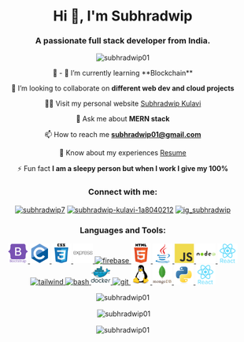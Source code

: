 <h1 align="center">Hi 👋, I'm Subhradwip</h1>
<h3 align="center">A passionate full stack developer from India.</h3>

<p align="center"> <img src="https://komarev.com/ghpvc/?username=subhradwip01&label=Profile%20views&color=0e75b6&style=flat" alt="subhradwip01" /> </p>
<div align="center">
🌱 - 🌱 I’m currently learning **Blockchain**

 👯 I’m looking to collaborate on **different web dev and cloud projects**

👨‍💻 Visit my personal website [Subhradwip Kulavi](https://csi-vit-ap.github.io/20BCE7045-Subhradwip_Kulavi/)

💬 Ask me about **MERN stack**

📫 How to reach me **subhradwip01@gmail.com**

📄 Know about my experiences [Resume](https://drive.google.com/file/d/19uPu4MeEbuQrNIPSgvbgO98cRS68OnXl/view)

⚡ Fun fact **I am a sleepy person but when I work I give my 100%**
</div>
<h3 align="center">Connect with me:</h3>
<p align="center">
<a href="https://twitter.com/subhradwip7" target="blank"><img align="center" src="https://raw.githubusercontent.com/rahuldkjain/github-profile-readme-generator/master/src/images/icons/Social/twitter.svg" alt="subhradwip7" height="30" width="40" /></a>
<a href="https://linkedin.com/in/subhradwip-kulavi-1a8040212" target="blank"><img align="center" src="https://raw.githubusercontent.com/rahuldkjain/github-profile-readme-generator/master/src/images/icons/Social/linked-in-alt.svg" alt="subhradwip-kulavi-1a8040212" height="30" width="40" /></a>
<a href="https://instagram.com/ig_subhradwip" target="blank"><img align="center" src="https://raw.githubusercontent.com/rahuldkjain/github-profile-readme-generator/master/src/images/icons/Social/instagram.svg" alt="ig_subhradwip" height="30" width="40" /></a>
</p>

<h3 align="center">Languages and Tools:</h3>
<p align="center"> <a href="https://getbootstrap.com" target="_blank"> <img src="https://raw.githubusercontent.com/devicons/devicon/master/icons/bootstrap/bootstrap-plain-wordmark.svg" alt="bootstrap" width="40" height="40"/> </a> <a href="https://www.cprogramming.com/" target="_blank"> <img src="https://raw.githubusercontent.com/devicons/devicon/master/icons/c/c-original.svg" alt="c" width="40" height="40"/> </a> <a href="https://www.w3schools.com/css/" target="_blank"> <img src="https://raw.githubusercontent.com/devicons/devicon/master/icons/css3/css3-original-wordmark.svg" alt="css3" width="40" height="40"/> </a> <a href="https://expressjs.com" target="_blank"> <img src="https://raw.githubusercontent.com/devicons/devicon/master/icons/express/express-original-wordmark.svg" alt="express" width="40" height="40"/> </a> <a href="https://firebase.google.com/" target="_blank"> <img src="https://www.vectorlogo.zone/logos/firebase/firebase-icon.svg" alt="firebase" width="40" height="40"/> </a> <a href="https://www.w3.org/html/" target="_blank"> <img src="https://raw.githubusercontent.com/devicons/devicon/master/icons/html5/html5-original-wordmark.svg" alt="html5" width="40" height="40"/> </a> <a href="https://www.java.com" target="_blank"> <img src="https://raw.githubusercontent.com/devicons/devicon/master/icons/java/java-original.svg" alt="java" width="40" height="40"/> </a> <a href="https://developer.mozilla.org/en-US/docs/Web/JavaScript" target="_blank"> <img src="https://raw.githubusercontent.com/devicons/devicon/master/icons/javascript/javascript-original.svg" alt="javascript" width="40" height="40"/> </a> <a href="https://nodejs.org" target="_blank"> <img src="https://raw.githubusercontent.com/devicons/devicon/master/icons/nodejs/nodejs-original-wordmark.svg" alt="nodejs" width="40" height="40"/> </a> <a href="https://reactjs.org/" target="_blank"> <img src="https://raw.githubusercontent.com/devicons/devicon/master/icons/react/react-original-wordmark.svg" alt="react" width="40" height="40"/> </a> <a href="https://tailwindcss.com/" target="_blank"> <img src="https://www.vectorlogo.zone/logos/tailwindcss/tailwindcss-icon.svg" alt="tailwind" width="40" height="40"/> </a> <a href="https://www.gnu.org/software/bash/" target="_blank" rel="noreferrer"> <img src="https://www.vectorlogo.zone/logos/gnu_bash/gnu_bash-icon.svg" alt="bash" width="40" height="40"/> </a> <a href="https://www.docker.com/" target="_blank" rel="noreferrer"> <img src="https://raw.githubusercontent.com/devicons/devicon/master/icons/docker/docker-original-wordmark.svg" alt="docker" width="40" height="40"/> </a> <a href="https://git-scm.com/" target="_blank" rel="noreferrer"> <img src="https://www.vectorlogo.zone/logos/git-scm/git-scm-icon.svg" alt="git" width="40" height="40"/> </a> <a href="https://www.linux.org/" target="_blank" rel="noreferrer"> <img src="https://raw.githubusercontent.com/devicons/devicon/master/icons/linux/linux-original.svg" alt="linux" width="40" height="40"/> </a> <a href="https://www.mongodb.com/" target="_blank" rel="noreferrer"> <img src="https://raw.githubusercontent.com/devicons/devicon/master/icons/mongodb/mongodb-original-wordmark.svg" alt="mongodb" width="40" height="40"/> </a> <a href="https://www.python.org" target="_blank" rel="noreferrer"> <img src="https://raw.githubusercontent.com/devicons/devicon/master/icons/python/python-original.svg" alt="python" width="40" height="40"/> </a> <a href="https://reactjs.org/" target="_blank" rel="noreferrer"> <img src="https://raw.githubusercontent.com/devicons/devicon/master/icons/react/react-original-wordmark.svg" alt="react" width="40" height="40"/> </a></p>

<p align="center"><img align="center" src="https://github-readme-stats.vercel.app/api/top-langs?username=subhradwip01&show_icons=true&locale=en&layout=compact" alt="subhradwip01" /></p>

<p align="center">&nbsp;<img align="center" src="https://github-readme-stats.vercel.app/api?username=subhradwip01&show_icons=true&locale=en" alt="subhradwip01" /></p>

<p align="center"><img align="center" src="https://github-readme-streak-stats.herokuapp.com/?user=subhradwip01&" alt="subhradwip01" /></p>
